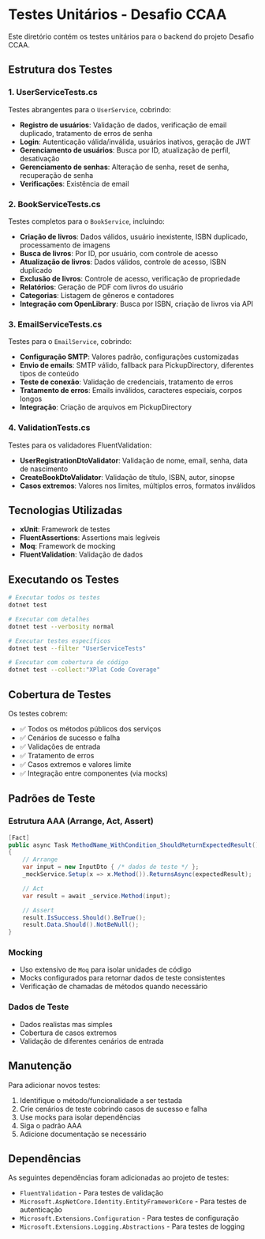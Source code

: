 # Testes Unitários - Desafio CCAA

Este diretório contém os testes unitários para o backend do projeto Desafio CCAA.

## Estrutura dos Testes

### 1. UserServiceTests.cs
Testes abrangentes para o `UserService`, cobrindo:
- **Registro de usuários**: Validação de dados, verificação de email duplicado, tratamento de erros de senha
- **Login**: Autenticação válida/inválida, usuários inativos, geração de JWT
- **Gerenciamento de usuários**: Busca por ID, atualização de perfil, desativação
- **Gerenciamento de senhas**: Alteração de senha, reset de senha, recuperação de senha
- **Verificações**: Existência de email

### 2. BookServiceTests.cs
Testes completos para o `BookService`, incluindo:
- **Criação de livros**: Dados válidos, usuário inexistente, ISBN duplicado, processamento de imagens
- **Busca de livros**: Por ID, por usuário, com controle de acesso
- **Atualização de livros**: Dados válidos, controle de acesso, ISBN duplicado
- **Exclusão de livros**: Controle de acesso, verificação de propriedade
- **Relatórios**: Geração de PDF com livros do usuário
- **Categorias**: Listagem de gêneros e contadores
- **Integração com OpenLibrary**: Busca por ISBN, criação de livros via API

### 3. EmailServiceTests.cs
Testes para o `EmailService`, cobrindo:
- **Configuração SMTP**: Valores padrão, configurações customizadas
- **Envio de emails**: SMTP válido, fallback para PickupDirectory, diferentes tipos de conteúdo
- **Teste de conexão**: Validação de credenciais, tratamento de erros
- **Tratamento de erros**: Emails inválidos, caracteres especiais, corpos longos
- **Integração**: Criação de arquivos em PickupDirectory

### 4. ValidationTests.cs
Testes para os validadores FluentValidation:
- **UserRegistrationDtoValidator**: Validação de nome, email, senha, data de nascimento
- **CreateBookDtoValidator**: Validação de título, ISBN, autor, sinopse
- **Casos extremos**: Valores nos limites, múltiplos erros, formatos inválidos

## Tecnologias Utilizadas

- **xUnit**: Framework de testes
- **FluentAssertions**: Assertions mais legíveis
- **Moq**: Framework de mocking
- **FluentValidation**: Validação de dados

## Executando os Testes

```bash
# Executar todos os testes
dotnet test

# Executar com detalhes
dotnet test --verbosity normal

# Executar testes específicos
dotnet test --filter "UserServiceTests"

# Executar com cobertura de código
dotnet test --collect:"XPlat Code Coverage"
```

## Cobertura de Testes

Os testes cobrem:
- ✅ Todos os métodos públicos dos serviços
- ✅ Cenários de sucesso e falha
- ✅ Validações de entrada
- ✅ Tratamento de erros
- ✅ Casos extremos e valores limite
- ✅ Integração entre componentes (via mocks)

## Padrões de Teste

### Estrutura AAA (Arrange, Act, Assert)
```csharp
[Fact]
public async Task MethodName_WithCondition_ShouldReturnExpectedResult()
{
    // Arrange
    var input = new InputDto { /* dados de teste */ };
    _mockService.Setup(x => x.Method()).ReturnsAsync(expectedResult);

    // Act
    var result = await _service.Method(input);

    // Assert
    result.IsSuccess.Should().BeTrue();
    result.Data.Should().NotBeNull();
}
```

### Mocking
- Uso extensivo de `Moq` para isolar unidades de código
- Mocks configurados para retornar dados de teste consistentes
- Verificação de chamadas de métodos quando necessário

### Dados de Teste
- Dados realistas mas simples
- Cobertura de casos extremos
- Validação de diferentes cenários de entrada

## Manutenção

Para adicionar novos testes:
1. Identifique o método/funcionalidade a ser testada
2. Crie cenários de teste cobrindo casos de sucesso e falha
3. Use mocks para isolar dependências
4. Siga o padrão AAA
5. Adicione documentação se necessário

## Dependências

As seguintes dependências foram adicionadas ao projeto de testes:
- `FluentValidation` - Para testes de validação
- `Microsoft.AspNetCore.Identity.EntityFrameworkCore` - Para testes de autenticação
- `Microsoft.Extensions.Configuration` - Para testes de configuração
- `Microsoft.Extensions.Logging.Abstractions` - Para testes de logging

